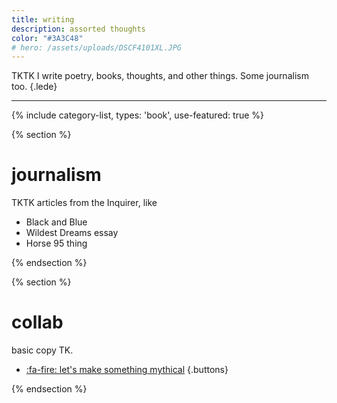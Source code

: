```yaml
---
title: writing
description: assorted thoughts
color: "#3A3C48"
# hero: /assets/uploads/DSCF4101XL.JPG
---
```


TKTK I write poetry, books, thoughts, and other things. Some journalism too.
{.lede} 

***

{% include category-list, types: 'book', use-featured: true %}

{% section %}

# journalism
TKTK articles from the Inquirer, like

* Black and Blue
* Wildest Dreams essay
* Horse 95 thing

{% endsection %}

{% section %}

# collab
basic copy TK.

* [:fa-fire: let's make something mythical](/collab)
{.buttons}

{% endsection %}